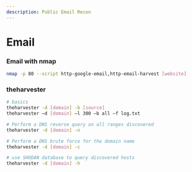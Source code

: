 ```yaml
---
description: Public Email Recon
---
```


# Email

### Email with nmap

```bash
nmap -p 80 --script http-google-email,http-email-harvest [website]
```

### theharvester

```bash
# basics
theharvester -d [domain] -b [source]
theharvester –d [domain] –l 300 –b all –f log.txt

# Perform a DNS reverse query on all ranges discovered
theharvester -d [domain] -n

# Perform a DNS brute force for the domain name
theharvester -d [domain] -c

# use SHODAN database to query discovered hosts
theharvester -d [domain] -h
```

